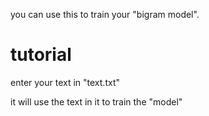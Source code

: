 you can use this to train your "bigram model".

# tutorial


enter your text in "text.txt"

it will use the text in it to train the "model"

